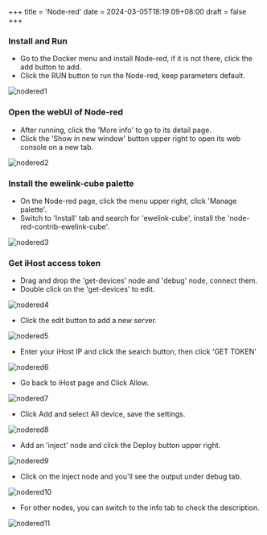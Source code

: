 +++
title = 'Node-red'
date = 2024-03-05T18:19:09+08:00
draft = false
+++

### Install and Run

* Go to the Docker menu and install Node-red, if it is not there, click the add button to add.
* Click the RUN button to run the Node-red, keep parameters default.

![nodered1](nodered1.jpg)

### Open the webUI of Node-red
* After running, click the 'More info' to go to its detail page.
* Click the 'Show in new window' button upper right to open its web console on a new tab.

![nodered2](nodered2.jpg)

### Install the ewelink-cube palette
* On the Node-red page, click the menu upper right, click 'Manage palette'.
* Switch to 'Install' tab and search for 'ewelink-cube', install the 'node-red-contrib-ewelink-cube'.

![nodered3](nodered3.jpg)


### Get iHost access token
* Drag and drop the 'get-devices' node and 'debug' node, connect them.
* Double click on the 'get-devices' to edit.


![nodered4](nodered4.jpg)

* Click the edit button to add a new server.

![nodered5](nodered5.jpg)

* Enter your iHost IP and click the search button, then click 'GET TOKEN'

![nodered6](nodered6.jpg)

* Go back to iHost page and Click Allow.

![nodered7](nodered7.jpg)

* Click Add and select All device, save the settings.

![nodered8](nodered8.jpg)

* Add an 'inject' node and click the Deploy button upper right.

![nodered9](nodered9.jpg)

* Click on the inject node and you'll see the output under debug tab.

![nodered10](nodered10.jpg)

* For other nodes, you can switch to the info tab to check the description.

![nodered11](nodered11.jpg)





